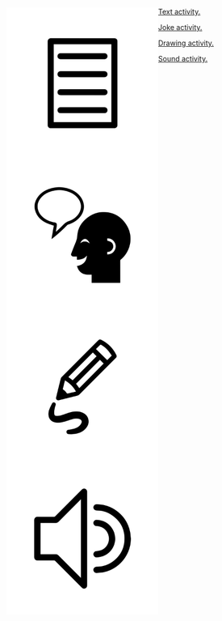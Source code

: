 
<div id="imagelist">
  <a href="">
    <img align="left" width="300" height="300" src="./assets/img/text-icon.svg" title="Image 1">
      <p class="imgtext">Text activity.
      </p>
  </a>
</div>

<div id="imagelist">
  <a href="">
    <img align="left" width="300" height="300" src="./assets/img/joke-icon.svg" title="Image 1">
      <p class="imgtext">Joke activity.
      </p>
  </a>
</div>

<div id="imagelist">
  <a href="">
    <img align="left" width="300" height="300" src="./assets/img/drawing-icon.svg" title="Image 1">
      <p class="imgtext">Drawing activity.
      </p>
  </a>
</div>

<div id="imagelist">
  <a href="">
    <img align="left" width="300" height="300" src="./assets/img/sound-icon.svg" title="Image 1">
      <p class="imgtext">Sound activity.
      </p>
  </a>
</div>


